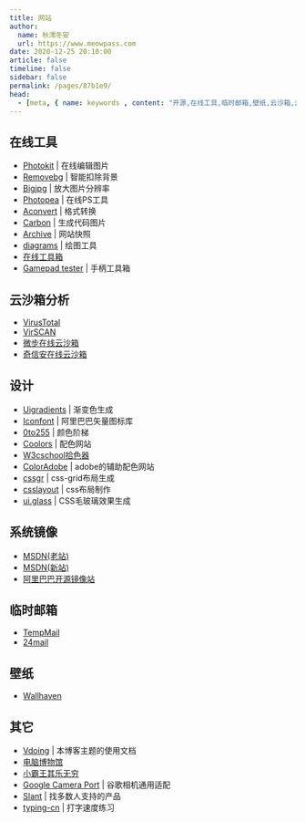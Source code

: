 ```yaml
---
title: 网站
author:
  name: 秋澪冬安
  url: https://www.meowpass.com
date: 2020-12-25 20:10:00
article: false
timeline: false
sidebar: false
permalink: /pages/87b1e9/
head:
  - [meta, { name: keywords , content: "开源,在线工具,临时邮箱,壁纸,云沙箱,云查杀" }]
---
```




## 在线工具

- [Photokit](https://photokit.com) | 在线编辑图片
- [Removebg](https://www.remove.bg) | 智能扣除背景
- [Bigjpg](https://bigjpg.com) | 放大图片分辨率
- [Photopea](https://www.photopea.com) | 在线PS工具
- [Aconvert](https://www.aconvert.com/cn) | 格式转换
- [Carbon](https://carbon.now.sh) | 生成代码图片
- [Archive](https://archive.org) | 网站快照
- [diagrams](https://app.diagrams.net) | 绘图工具
- [在线工具箱](https://tool.lu)
- [Gamepad tester](https://gamepad-tester.com) | 手柄工具箱

## 云沙箱分析

- [VirusTotal](https://www.virustotal.com)
- [VirSCAN](https://www.virscan.org)
- [微步在线云沙箱](https://s.threatbook.cn)
- [奇信安在线云沙箱](https://sandbox.ti.qianxin.com)

## 设计

- [Uigradients](https://uigradients.com) | 渐变色生成
- [Iconfont](https://www.iconfont.cn) | 阿里巴巴矢量图标库
- [0to255](https://www.0to255.com) | 颜色阶梯
- [Coolors](https://coolors.co) | 配色网站
- [W3cschool拾色器](https://www.w3cschool.cn/tools/index?name=cpicker)
- [ColorAdobe](https://color.adobe.com/zh) | adobe的辅助配色网站
- [cssgr](https://cssgr.id) | css-grid布局生成
- [csslayout](https://csslayout.io) | css布局制作
- [ui.glass](https://ui.glass/generator) | CSS毛玻璃效果生成

## 系统镜像

- [MSDN(老站)](https://msdn.itellyou.cn)
- [MSDN(新站)](https://next.itellyou.cn)
- [阿里巴巴开源镜像站](https://developer.aliyun.com/mirror)

## 临时邮箱

- [TempMail](https://temp-mail.org/zh/)
- [24mail](http://24mail.chacuo.net/)

## 壁纸

- [Wallhaven](https://wallhaven.cc)

## 其它

- [Vdoing](https://doc.xugaoyi.com) | 本博客主题的使用文档
- [电脑博物馆](https://www.compumuseum.com)
- [小霸王其乐无穷](https://www.yikm.net)
- [Google Camera Port](https://www.celsoazevedo.com/files/android/google-camera) | 谷歌相机通用适配
- [Slant](https://www.slant.co) | 找多数人支持的产品
- [typing-cn](https://barneyzhao.gitee.io/typing-cn) | 打字速度练习